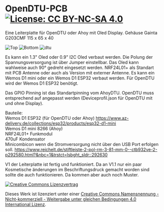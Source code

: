 # OpenDTU-PCB  [![License: CC BY-NC-SA 4.0](https://img.shields.io/badge/License-CC%20BY--NC--SA%204.0-lightgrey.svg)](https://creativecommons.org/licenses/by-nc-sa/4.0/)    
   
Eine Leiterplatte für OpenDTU oder Ahoy mit Oled Display.
Gehäuse Gainta G203CMF 115 x 65 x 40

![Top](https://raw.githubusercontent.com/turrican944/OpenDTU-PCB/main/bilder/Top.png)
![Bottom](https://raw.githubusercontent.com/turrican944/OpenDTU-PCB/main/bilder/bottom.png)
![dtu](https://raw.githubusercontent.com/turrican944/OpenDTU-PCB/main/bilder/dtu.jpg)

Es kann ein 1.3" Oled oder 0.9" I2C Oled verbaut werden. Die Polung der Spannungsversorgung ist über Jumper einstellbar. Das Oled kann wahlweise auch 90° gedreht eingesetzt werden. NRF24L01+ als Standart mit PCB Antenne oder auch als Version mit externer Antenne.
Es kann ein Wemos D1 mini oder ein Wemos D1 ESP32 verbaut werden. Für OpenDTU wird der Wemos D1 ESP32 benötigt.

Das GPIO Pinning ist das Standartpinning vom AhoyDTU. OpenDTU muss entsprechend auf angepasst werden (Deviceprofil.json für OpenDTU mit und ohne Display).

Bauteile: <br>
Wemos D1 ESP32 (für OpenDTU oder Ahoy) https://www.az-delivery.de/collections/esp32/products/esp32-d1-mini <br>
Wemos D1 mini 8266 (Ahoy) <br>
NRF24L01+ Funkmodul <br>
470uF Kondensator <br>
Minicombicon wenn die Stromversorgung nicht über den USB Port erfolgen soll. https://www.reichelt.de/stiftleiste-2-pol-rm-3-81-mm-0--ctb932ve-2-p292580.html?&nbc=1&trstct=lsbght_sldr::292630 <br>

V1 der Leiterplatte ist fertig und funktioniert. Da an V1.1 nur ein paar Kosmetische änderungen im Beschriftungsdruck gemacht worden sind sollte die auch funktionieren. Da kommen aber auch noch Muster.


[![Creative Commons Lizenzvertrag](https://i.creativecommons.org/l/by-nc-sa/4.0/88x31.png)](http://creativecommons.org/licenses/by-nc-sa/4.0/)

Dieses Werk ist lizenziert unter einer [Creative Commons Namensnennung - Nicht-kommerziell - Weitergabe unter gleichen Bedingungen 4.0 International Lizenz](http://creativecommons.org/licenses/by-nc-sa/4.0/).
